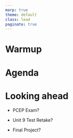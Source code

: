 ```yaml
---
marp: true
theme: default
class: lead
paginate: true
---
```


<!-- headingDivider: 1 -->
<!-- backgroundColor: black -->
<!-- class: invert -->

# Warmup

# Agenda

# Looking ahead

- PCEP Exam?

- Unit 9 Test Retake?

- Final Project?
